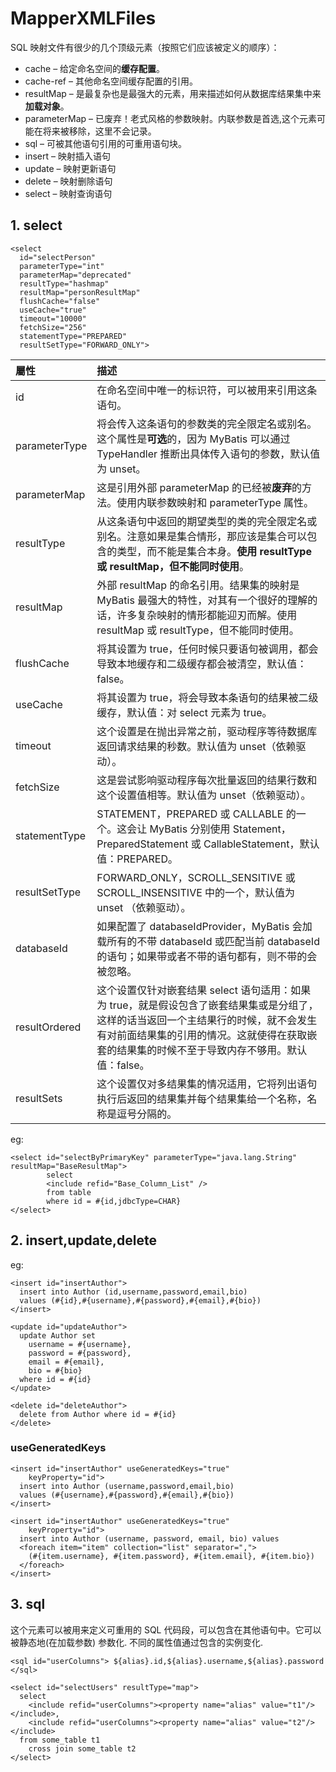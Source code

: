 # MapperXMLFiles

SQL 映射文件有很少的几个顶级元素（按照它们应该被定义的顺序）：

* cache – 给定命名空间的**缓存配置**。
* cache-ref – 其他命名空间缓存配置的引用。
* resultMap – 是最复杂也是最强大的元素，用来描述如何从数据库结果集中来**加载对象**。
* parameterMap – 已废弃！老式风格的参数映射。内联参数是首选,这个元素可能在将来被移除，这里不会记录。
* sql – 可被其他语句引用的可重用语句块。
* insert – 映射插入语句
* update – 映射更新语句
* delete – 映射删除语句
* select – 映射查询语句

## 1. select

```markup
<select
  id="selectPerson"
  parameterType="int"
  parameterMap="deprecated"
  resultType="hashmap"
  resultMap="personResultMap"
  flushCache="false"
  useCache="true"
  timeout="10000"
  fetchSize="256"
  statementType="PREPARED"
  resultSetType="FORWARD_ONLY">
```

| 屬性 | 描述 |
| :--- | :--- |
| id | 在命名空间中唯一的标识符，可以被用来引用这条语句。 |
| parameterType | 将会传入这条语句的参数类的完全限定名或别名。这个属性是**可选**的，因为 MyBatis 可以通过 TypeHandler 推断出具体传入语句的参数，默认值为 unset。 |
| parameterMap | 这是引用外部 parameterMap 的已经被**废弃**的方法。使用内联参数映射和 parameterType 属性。 |
| resultType | 从这条语句中返回的期望类型的类的完全限定名或别名。注意如果是集合情形，那应该是集合可以包含的类型，而不能是集合本身。**使用 resultType 或 resultMap，但不能同时使用**。 |
| resultMap | 外部 resultMap 的命名引用。结果集的映射是 MyBatis 最强大的特性，对其有一个很好的理解的话，许多复杂映射的情形都能迎刃而解。使用 resultMap 或 resultType，但不能同时使用。 |
| flushCache | 将其设置为 true，任何时候只要语句被调用，都会导致本地缓存和二级缓存都会被清空，默认值：false。 |
| useCache | 将其设置为 true，将会导致本条语句的结果被二级缓存，默认值：对 select 元素为 true。 |
| timeout | 这个设置是在抛出异常之前，驱动程序等待数据库返回请求结果的秒数。默认值为 unset（依赖驱动）。 |
| fetchSize | 这是尝试影响驱动程序每次批量返回的结果行数和这个设置值相等。默认值为 unset（依赖驱动）。 |
| statementType | STATEMENT，PREPARED 或 CALLABLE 的一个。这会让 MyBatis 分别使用 Statement，PreparedStatement 或 CallableStatement，默认值：PREPARED。 |
| resultSetType | FORWARD\_ONLY，SCROLL\_SENSITIVE 或 SCROLL\_INSENSITIVE 中的一个，默认值为 unset （依赖驱动）。 |
| databaseId | 如果配置了 databaseIdProvider，MyBatis 会加载所有的不带 databaseId 或匹配当前 databaseId 的语句；如果带或者不带的语句都有，则不带的会被忽略。 |
| resultOrdered | 这个设置仅针对嵌套结果 select 语句适用：如果为 true，就是假设包含了嵌套结果集或是分组了，这样的话当返回一个主结果行的时候，就不会发生有对前面结果集的引用的情况。这就使得在获取嵌套的结果集的时候不至于导致内存不够用。默认值：false。 |
| resultSets | 这个设置仅对多结果集的情况适用，它将列出语句执行后返回的结果集并每个结果集给一个名称，名称是逗号分隔的。 |

eg:

```markup
<select id="selectByPrimaryKey" parameterType="java.lang.String" resultMap="BaseResultMap">
        select
        <include refid="Base_Column_List" />
        from table
        where id = #{id,jdbcType=CHAR}
</select>
```

## 2. insert,update,delete

eg:

```markup
<insert id="insertAuthor">
  insert into Author (id,username,password,email,bio)
  values (#{id},#{username},#{password},#{email},#{bio})
</insert>

<update id="updateAuthor">
  update Author set
    username = #{username},
    password = #{password},
    email = #{email},
    bio = #{bio}
  where id = #{id}
</update>

<delete id="deleteAuthor">
  delete from Author where id = #{id}
</delete>
```

### useGeneratedKeys

```markup
<insert id="insertAuthor" useGeneratedKeys="true"
    keyProperty="id">
  insert into Author (username,password,email,bio)
  values (#{username},#{password},#{email},#{bio})
</insert>

<insert id="insertAuthor" useGeneratedKeys="true"
    keyProperty="id">
  insert into Author (username, password, email, bio) values
  <foreach item="item" collection="list" separator=",">
    (#{item.username}, #{item.password}, #{item.email}, #{item.bio})
  </foreach>
</insert>
```

## 3. sql

这个元素可以被用来定义可重用的 SQL 代码段，可以包含在其他语句中。它可以被静态地\(在加载参数\) 参数化. 不同的属性值通过包含的实例变化.

```markup
<sql id="userColumns"> ${alias}.id,${alias}.username,${alias}.password </sql>

<select id="selectUsers" resultType="map">
  select
    <include refid="userColumns"><property name="alias" value="t1"/></include>,
    <include refid="userColumns"><property name="alias" value="t2"/></include>
  from some_table t1
    cross join some_table t2
</select>
```

